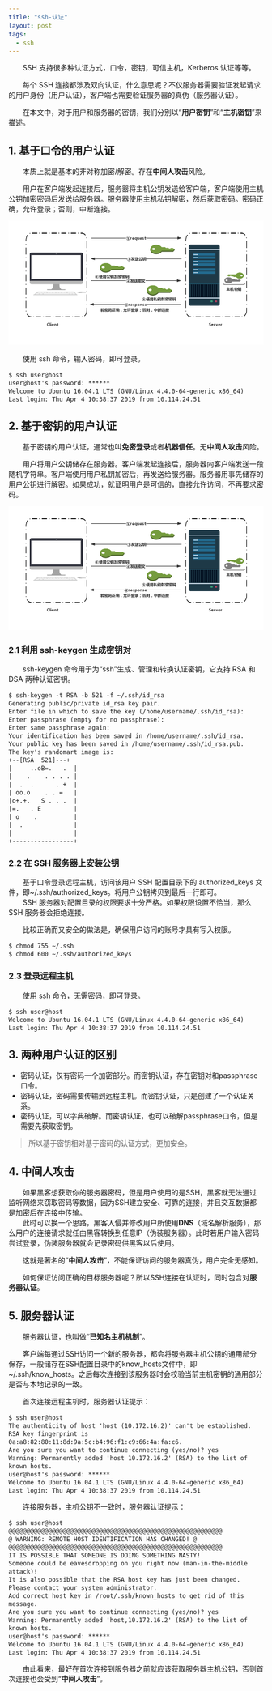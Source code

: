 ```yaml
---
title: "ssh-认证"
layout: post
tags:
  - ssh
---
```


  SSH 支持很多种认证方式，口令，密钥，可信主机，Kerberos 认证等等。<br>

  每个 SSH 连接都涉及双向认证，什么意思呢？不仅服务器需要验证发起请求的用户身份（用户认证），客户端也需要验证服务器的真伪（服务器认证）。<br>

  在本文中，对于用户和服务器的密钥，我们分别以“**用户密钥**”和“**主机密钥**”来描述。<br>

## 1. 基于口令的用户认证

  本质上就是基本的非对称加密/解密。存在**中间人攻击**风险。<br>

  用户在客户端发起连接后，服务器将主机公钥发送给客户端，客户端使用主机公钥加密密码后发送给服务器。服务器使用主机私钥解密，然后获取密码。密码正确，允许登录；否则，中断连接。<br>

  ![基于口令的用户认证](/static/images/ssh_authorize1.jpg)

  使用 ssh 命令，输入密码，即可登录。<br>

```shell
$ ssh user@host
user@host's password: ******
Welcome to Ubuntu 16.04.1 LTS (GNU/Linux 4.4.0-64-generic x86_64)
Last login: Thu Apr 4 10:38:37 2019 from 10.114.24.51
```

## 2. 基于密钥的用户认证

  基于密钥的用户认证，通常也叫**免密登录**或者**机器信任**。无**中间人攻击**风险。<br>

  用户将用户公钥储存在服务器。客户端发起连接后，服务器向客户端发送一段随机字符串。客户端使用用户私钥加密后，再发送给服务器。服务器用事先储存的用户公钥进行解密。如果成功，就证明用户是可信的，直接允许访问，不再要求密码。<br>

  ![基于口令的用户认证](/static/images/ssh_authorize1.jpg)

### 2.1 利用 ssh-keygen 生成密钥对

  ssh-keygen 命令用于为“ssh”生成、管理和转换认证密钥，它支持 RSA 和 DSA 两种认证密钥。<br>

```shell
$ ssh-keygen -t RSA -b 521 -f ~/.ssh/id_rsa
Generating public/private id_rsa key pair.
Enter file in which to save the key (/home/username/.ssh/id_rsa):
Enter passphrase (empty for no passphrase):
Enter same passphrase again:
Your identification has been saved in /home/username/.ssh/id_rsa.
Your public key has been saved in /home/username/.ssh/id_rsa.pub.
The key's randomart image is:
+--[RSA  521]---+
|     ..oB=.   .  |
|    .    . . . . |
|  .  .      . +  |
| oo.o    . . =   |
|o+.+.   S . . .  |
|=.   . E         |
| o    .          |
|  .              |
|                 |
+-----------------+
```

### 2.2 在 SSH 服务器上安装公钥

  基于口令登录远程主机，访问该用户 SSH 配置目录下的 authorized_keys 文件，即~/.ssh/authorized_keys。将用户公钥拷贝到最后一行即可。<br>
  SSH 服务器对配置目录的权限要求十分严格。如果权限设置不恰当，那么 SSH 服务器会拒绝连接。<br>

  比较正确而又安全的做法是，确保用户访问的账号才具有写入权限。<br>

```shell
$ chmod 755 ~/.ssh
$ chmod 600 ~/.ssh/authorized_keys
```

### 2.3 登录远程主机

  使用 ssh 命令，无需密码，即可登录。<br>

```shell
$ ssh user@host
Welcome to Ubuntu 16.04.1 LTS (GNU/Linux 4.4.0-64-generic x86_64)
Last login: Thu Apr 4 10:38:37 2019 from 10.114.24.51
```

## 3. 两种用户认证的区别

* 密码认证，仅有密码一个加密部分。而密钥认证，存在密钥对和passphrase口令。
* 密码认证，密码需要传输到远程主机。而密钥认证，只是创建了一个认证关系。
* 密码认证，可以字典破解。而密钥认证，也可以破解passphrase口令，但是需要先获取密钥。

> 所以基于密钥相对基于密码的认证方式，更加安全。

## 4. 中间人攻击

  如果黑客想获取你的服务器密码，但是用户使用的是SSH，黑客就无法通过监听网络来窃取密码等数据，因为SSH建立安全、可靠的连接，并且交互数据都是加密后在连接中传输。<br>
  此时可以换一个思路，黑客入侵并修改用户所使用**DNS**（域名解析服务），那么用户的连接请求就任由黑客转换到任意IP（伪装服务器）。此时若用户输入密码尝试登录，伪装服务器就会记录密码供黑客以后使用。<br>

  这就是著名的“**中间人攻击**”，不能保证访问的服务器真伪，用户完全无感知。

  如何保证访问正确的目标服务器呢？所以SSH连接在认证时，同时包含对**服务器认证**。

## 5. 服务器认证

  服务器认证，也叫做“**已知名主机机制**”。

  客户端每通过SSH访问一个新的服务器，都会将服务器主机公钥的通用部分保存，一般储存在SSH配置目录中的know_hosts文件中，即~/.ssh/know_hosts。之后每次连接到该服务器时会校验当前主机密钥的通用部分是否与本地记录的一致。

  首次连接远程主机时，服务器认证提示：

```shell
$ ssh user@host
The authenticity of host 'host (10.172.16.2)' can't be established.
RSA key fingerprint is 0a:a8:82:80:11:8d:9a:5c:b4:96:f1:c9:66:4a:fa:c6.
Are you sure you want to continue connecting (yes/no)? yes
Warning: Permanently added 'host 10.172.16.2' (RSA) to the list of known hosts.
user@host's password: ******
Welcome to Ubuntu 16.04.1 LTS (GNU/Linux 4.4.0-64-generic x86_64)
Last login: Thu Apr 4 10:38:37 2019 from 10.114.24.51
```

  连接服务器，主机公钥不一致时，服务器认证提示：

```shell
$ ssh user@host
@@@@@@@@@@@@@@@@@@@@@@@@@@@@@@@@@@@@@@@@@@@@@@@@@@@@@@@@@@@
@ WARNING: REMOTE HOST IDENTIFICATION HAS CHANGED! @
@@@@@@@@@@@@@@@@@@@@@@@@@@@@@@@@@@@@@@@@@@@@@@@@@@@@@@@@@@@
IT IS POSSIBLE THAT SOMEONE IS DOING SOMETHING NASTY!
Someone could be eavesdropping on you right now (man-in-the-middle attack)!
It is also possible that the RSA host key has just been changed.
Please contact your system administrator.
Add correct host key in /root/.ssh/known_hosts to get rid of this message.
Are you sure you want to continue connecting (yes/no)? yes
Warning: Permanently added 'host,10.172.16.2' (RSA) to the list of known hosts.
user@host's password: ******
Welcome to Ubuntu 16.04.1 LTS (GNU/Linux 4.4.0-64-generic x86_64)
Last login: Thu Apr 4 10:38:37 2019 from 10.114.24.51
```

  由此看来，最好在首次连接到服务器之前就应该获取服务器主机公钥，否则首次连接也会受到“**中间人攻击**”。
